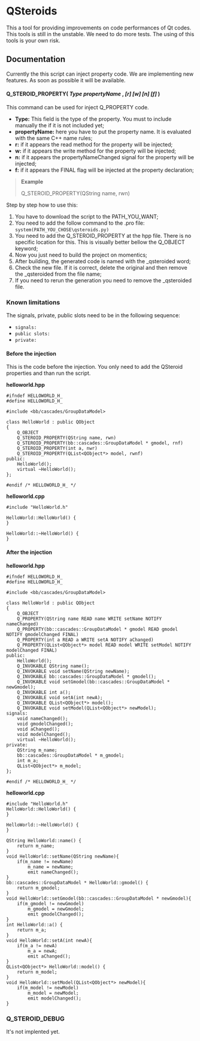 # QSteroids

This a tool for providing improvements on code performances of Qt codes. This tools is still in the unstable. We need to do more tests. The using of this tools is your own risk.

## Documentation
Currently the this script can inject property code. We are implementing new features. As soon as possible it will be available.

#### Q\_STEROID\_PROPERTY(  _Type_ _propertyName_ ,  _[r]_ _[w]_ _[n]_ _[f]_  )
This command can be used for inject Q\_PROPERTY code.

* **Type:** This field is the type of the property. You must to include manually the if it is not included yet;
* **propertyName:** here you have to put the property name. It is evaluated with the same C++ name rules;
* **r:** if it appears the read method for the property will be injected;
* **w:** if it appears the write method for the property will be injected;
* **n:** if it appears the propertyNameChanged signal for the property will be injected;
* **f:** if it appears the FINAL flag will be injected at the property declaration;

> **Example**
>
> Q\_STEROID\_PROPERTY(QString name, rwn)

Step by step how to use this:

1. You have to download the script to the PATH\_YOU\_WANT;
2. You need to add the follow command to the .pro file: ```system(PATH_YOU_CHOSE\qsteroids.py)```
3. You need to add the Q_STEROID_PROPERTY at the hpp file. There is no specific location for this. This is visually better bellow the Q_OBJECT keyword; 
4. Now you just need to build the project on momentics;
5. After building, the generated code is named with the _qsteroided word;
6. Check the new file. If it is correct, delete the original and then remove the _qsteroided from the file name;
7. If you need to rerun the generation you need to remove the _qsteroided file. 

### Known limitations
The signals, private, public slots need to be in the following sequence:

* ```signals:```
* ```public slots:```
* ```private:```

#### Before the injection
This is the code before the injection. You only need to add the QSteroid properties and than run the script.

**helloworld.hpp**
	
	#ifndef HELLOWORLD_H_
	#define HELLOWORLD_H_

	#include <bb/cascades/GroupDataModel>

	class HelloWorld : public QObject
	{
		Q_OBJECT
		Q_STEROID_PROPERTY(QString name, rwn)
		Q_STEROID_PROPERTY(bb::cascades::GroupDataModel * gmodel, rnf)
		Q_STEROID_PROPERTY(int a, nwr)
		Q_STEROID_PROPERTY(QList<QObject*> model, rwnf)
	public:
		HelloWorld();
		virtual ~HelloWorld();
	};

	#endif /* HELLOWORLD_H_ */

**helloworld.cpp**
	
	#include "HelloWorld.h"

	HelloWorld::HelloWorld() {
	}

	HelloWorld::~HelloWorld() {
	}

#### After the injection

**helloworld.hpp**

	#ifndef HELLOWORLD_H_
	#define HELLOWORLD_H_

	#include <bb/cascades/GroupDataModel>

	class HelloWorld : public QObject
	{
		Q_OBJECT
		Q_PROPERTY(QString name READ name WRITE setName NOTIFY nameChanged)
		Q_PROPERTY(bb::cascades::GroupDataModel * gmodel READ gmodel NOTIFY gmodelChanged FINAL)
		Q_PROPERTY(int a READ a WRITE setA NOTIFY aChanged)
		Q_PROPERTY(QList<QObject*> model READ model WRITE setModel NOTIFY modelChanged FINAL)
	public:
		HelloWorld();
		Q_INVOKABLE QString name();
		Q_INVOKABLE void setName(QString newName);
		Q_INVOKABLE bb::cascades::GroupDataModel * gmodel();
		Q_INVOKABLE void setGmodel(bb::cascades::GroupDataModel * newGmodel);
		Q_INVOKABLE int a();
		Q_INVOKABLE void setA(int newA);
		Q_INVOKABLE QList<QObject*> model();
		Q_INVOKABLE void setModel(QList<QObject*> newModel);
	signals:
		void nameChanged();
		void gmodelChanged();
		void aChanged();
		void modelChanged();
		virtual ~HelloWorld();
	private:
		QString m_name;
		bb::cascades::GroupDataModel * m_gmodel;
		int m_a;
		QList<QObject*> m_model;
	};

	#endif /* HELLOWORLD_H_ */

**helloworld.cpp**

	#include "HelloWorld.h"
	HelloWorld::HelloWorld() {
	}

	HelloWorld::~HelloWorld() {
	}

	QString HelloWorld::name() {
		return m_name;
	}
	void HelloWorld::setName(QString newName){
		if(m_name != newName)
			m_name = newName;
			emit nameChanged();
	}
	bb::cascades::GroupDataModel * HelloWorld::gmodel() {
		return m_gmodel;
	}
	void HelloWorld::setGmodel(bb::cascades::GroupDataModel * newGmodel){
		if(m_gmodel != newGmodel)
			m_gmodel = newGmodel;
			emit gmodelChanged();
	}
	int HelloWorld::a() {
		return m_a;
	}
	void HelloWorld::setA(int newA){
		if(m_a != newA)
			m_a = newA;
			emit aChanged();
	}
	QList<QObject*> HelloWorld::model() {
		return m_model;
	}
	void HelloWorld::setModel(QList<QObject*> newModel){
		if(m_model != newModel)
			m_model = newModel;
			emit modelChanged();
	}

	
### Q\_STEROID\_DEBUG
It's not implented yet.